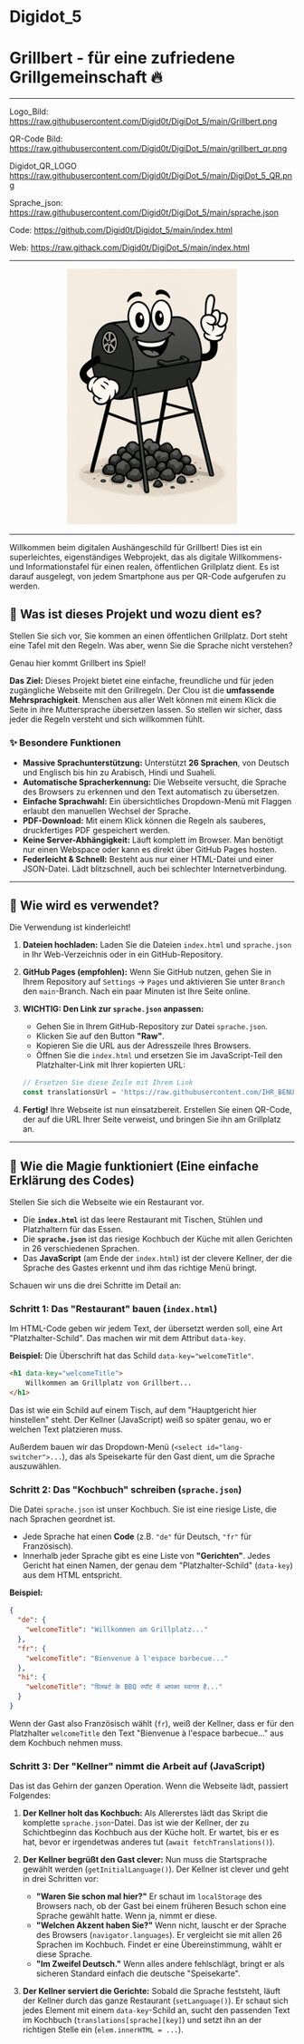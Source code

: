 # Digidot_5

# Grillbert - für eine zufriedene Grillgemeinschaft  🔥

____

Logo_Bild:
https://raw.githubusercontent.com/Digid0t/DigiDot_5/main/Grillbert.png

QR-Code Bild:
https://raw.githubusercontent.com/Digid0t/DigiDot_5/main/grillbert_qr.png

Digidot_QR_LOGO
https://raw.githubusercontent.com/Digid0t/DigiDot_5/main/DigiDot_5_QR.png

Sprache_json:
https://raw.githubusercontent.com/Digid0t/DigiDot_5/main/sprache.json

Code:
https://github.com/Digid0t/Digidot_5/main/index.html 

Web:
https://raw.githack.com/Digid0t/DigiDot_5/main/index.html

____

<p align="center">
  <img src="https://raw.githubusercontent.com/Digid0t/DigiDot_5/main/Grillbert.png" alt="Grillbert" width="300"/>
</p>

____

Willkommen beim digitalen Aushängeschild für Grillbert! Dies ist ein superleichtes, eigenständiges Webprojekt, das als digitale Willkommens- und Informationstafel für einen realen, öffentlichen Grillplatz dient. Es ist darauf ausgelegt, von jedem Smartphone aus per QR-Code aufgerufen zu werden.

## 📖 Was ist dieses Projekt und wozu dient es?

Stellen Sie sich vor, Sie kommen an einen öffentlichen Grillplatz. Dort steht eine Tafel mit den Regeln. Was aber, wenn Sie die Sprache nicht verstehen?

Genau hier kommt Grillbert ins Spiel!

**Das Ziel:** Dieses Projekt bietet eine einfache, freundliche und für jeden zugängliche Webseite mit den Grillregeln. Der Clou ist die **umfassende Mehrsprachigkeit**. Menschen aus aller Welt können mit einem Klick die Seite in ihre Muttersprache übersetzen lassen. So stellen wir sicher, dass jeder die Regeln versteht und sich willkommen fühlt.

### ✨ Besondere Funktionen

*   **Massive Sprachunterstützung:** Unterstützt **26 Sprachen**, von Deutsch und Englisch bis hin zu Arabisch, Hindi und Suaheli.
*   **Automatische Spracherkennung:** Die Webseite versucht, die Sprache des Browsers zu erkennen und den Text automatisch zu übersetzen.
*   **Einfache Sprachwahl:** Ein übersichtliches Dropdown-Menü mit Flaggen erlaubt den manuellen Wechsel der Sprache.
*   **PDF-Download:** Mit einem Klick können die Regeln als sauberes, druckfertiges PDF gespeichert werden.
*   **Keine Server-Abhängigkeit:** Läuft komplett im Browser. Man benötigt nur einen Webspace oder kann es direkt über GitHub Pages hosten.
*   **Federleicht & Schnell:** Besteht aus nur einer HTML-Datei und einer JSON-Datei. Lädt blitzschnell, auch bei schlechter Internetverbindung.

---

## 🔧 Wie wird es verwendet?

Die Verwendung ist kinderleicht!

1.  **Dateien hochladen:** Laden Sie die Dateien `index.html` und `sprache.json` in Ihr Web-Verzeichnis oder in ein GitHub-Repository.
2.  **GitHub Pages (empfohlen):** Wenn Sie GitHub nutzen, gehen Sie in Ihrem Repository auf `Settings` -> `Pages` und aktivieren Sie unter `Branch` den `main`-Branch. Nach ein paar Minuten ist Ihre Seite online.
3.  **WICHTIG: Den Link zur `sprache.json` anpassen:**
    *   Gehen Sie in Ihrem GitHub-Repository zur Datei `sprache.json`.
    *   Klicken Sie auf den Button **"Raw"**.
    *   Kopieren Sie die URL aus der Adresszeile Ihres Browsers.
    *   Öffnen Sie die `index.html` und ersetzen Sie im JavaScript-Teil den Platzhalter-Link mit Ihrer kopierten URL:

    ```javascript
    // Ersetzen Sie diese Zeile mit Ihrem Link
    const translationsUrl = 'https://raw.githubusercontent.com/IHR_BENUTZERNAME/IHR_REPO/main/sprache.json';
    ```
4.  **Fertig!** Ihre Webseite ist nun einsatzbereit. Erstellen Sie einen QR-Code, der auf die URL Ihrer Seite verweist, und bringen Sie ihn am Grillplatz an.

---

## 🧠 Wie die Magie funktioniert (Eine einfache Erklärung des Codes)

Stellen Sie sich die Webseite wie ein Restaurant vor.

*   Die **`index.html`** ist das leere Restaurant mit Tischen, Stühlen und Platzhaltern für das Essen.
*   Die **`sprache.json`** ist das riesige Kochbuch der Küche mit allen Gerichten in 26 verschiedenen Sprachen.
*   Das **JavaScript** (am Ende der `index.html`) ist der clevere Kellner, der die Sprache des Gastes erkennt und ihm das richtige Menü bringt.

Schauen wir uns die drei Schritte im Detail an:

### Schritt 1: Das "Restaurant" bauen (`index.html`)

Im HTML-Code geben wir jedem Text, der übersetzt werden soll, eine Art "Platzhalter-Schild". Das machen wir mit dem Attribut `data-key`.

**Beispiel:**
Die Überschrift hat das Schild `data-key="welcomeTitle"`.

```html
<h1 data-key="welcomeTitle">
    Willkommen am Grillplatz von Grillbert...
</h1>
```
Das ist wie ein Schild auf einem Tisch, auf dem "Hauptgericht hier hinstellen" steht. Der Kellner (JavaScript) weiß so später genau, wo er welchen Text platzieren muss.

Außerdem bauen wir das Dropdown-Menü (`<select id="lang-switcher">...`), das als Speisekarte für den Gast dient, um die Sprache auszuwählen.

### Schritt 2: Das "Kochbuch" schreiben (`sprache.json`)

Die Datei `sprache.json` ist unser Kochbuch. Sie ist eine riesige Liste, die nach Sprachen geordnet ist.

*   Jede Sprache hat einen **Code** (z.B. `"de"` für Deutsch, `"fr"` für Französisch).
*   Innerhalb jeder Sprache gibt es eine Liste von **"Gerichten"**. Jedes Gericht hat einen Namen, der genau dem "Platzhalter-Schild" (`data-key`) aus dem HTML entspricht.

**Beispiel:**
```json
{
  "de": {
    "welcomeTitle": "Willkommen am Grillplatz..."
  },
  "fr": {
    "welcomeTitle": "Bienvenue à l'espace barbecue..."
  },
  "hi": {
    "welcomeTitle": "ग्रिलबर्ट के BBQ स्पॉट में आपका स्वागत है..."
  }
}
```
Wenn der Gast also Französisch wählt (`fr`), weiß der Kellner, dass er für den Platzhalter `welcomeTitle` den Text "Bienvenue à l'espace barbecue..." aus dem Kochbuch nehmen muss.

### Schritt 3: Der "Kellner" nimmt die Arbeit auf (JavaScript)

Das ist das Gehirn der ganzen Operation. Wenn die Webseite lädt, passiert Folgendes:

1.  **Der Kellner holt das Kochbuch:**
    Als Allererstes lädt das Skript die komplette `sprache.json`-Datei. Das ist wie der Kellner, der zu Schichtbeginn das Kochbuch aus der Küche holt. Er wartet, bis er es hat, bevor er irgendetwas anderes tut (`await fetchTranslations()`).

2.  **Der Kellner begrüßt den Gast clever:**
    Nun muss die Startsprache gewählt werden (`getInitialLanguage()`). Der Kellner ist clever und geht in drei Schritten vor:
    *   **"Waren Sie schon mal hier?"** Er schaut im `localStorage` des Browsers nach, ob der Gast bei einem früheren Besuch schon eine Sprache gewählt hatte. Wenn ja, nimmt er diese.
    *   **"Welchen Akzent haben Sie?"** Wenn nicht, lauscht er der Sprache des Browsers (`navigator.languages`). Er vergleicht sie mit allen 26 Sprachen im Kochbuch. Findet er eine Übereinstimmung, wählt er diese Sprache.
    *   **"Im Zweifel Deutsch."** Wenn alles andere fehlschlägt, bringt er als sicheren Standard einfach die deutsche "Speisekarte".

3.  **Der Kellner serviert die Gerichte:**
    Sobald die Sprache feststeht, läuft der Kellner durch das ganze Restaurant (`setLanguage()`). Er schaut sich jedes Element mit einem `data-key`-Schild an, sucht den passenden Text im Kochbuch (`translations[sprache][key]`) und setzt ihn an der richtigen Stelle ein (`elem.innerHTML = ...`).

